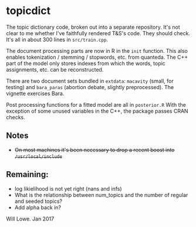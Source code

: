 # topicdict

The topic dictionary code, broken out into a separate repository.
It's not clear to me whether I've faithfully rendered T&S's code.
They should check.  It's all in about 300 lines in `src/train.cpp`.

The document processing parts are now in R in the `init` function.
This also enables tokenization / stemming / stopwords, etc. 
from quanteda.  The C++ part of the model only stores indexes
from which the words, topic assignments, etc. can be reconstructed.

There are two document sets bundled in `extdata`: `macavity` 
(small, for testing) and `bara_paras` (abortion debate, slightly 
preprocessed).  The vignette exercises Bara.

Post processing functions for a fitted model are all in `posterior.R`
With the exception of some unused variables in the C++, the package
passes CRAN checks.

## Notes

* ~~On most machines it's been necessary to drop a recent boost into `/usr/local/include`~~

## Remaining:

* log likielihood is not yet right (nans and infs)
* What is the relationship between num_topics and the number of regular 
  and seeded topics?
* Add alpha back in?

Will Lowe. Jan 2017
